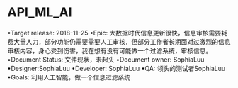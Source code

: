 # API_ML_AI



•Target release: 2018-11-25
•Epic: 大数据时代信息更新很快，信息审核需要耗费大量人力，部分功能仍需要需要人工审核，但部分工作者长期面对过激烈的信息审核内容，身心受到伤害，我在想有没有可能做一个过滤系统，审核信息。
•Document Status: 文件现状，未起头
•Document owner: SophiaLuu
•Designer:SophiaLuu
•Developer: SophiaLuu
•QA: 领头的测试者SophiaLuu
•Goals: 利用人工智能，做一个信息过滤系统
